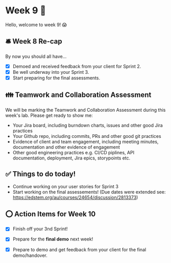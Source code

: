 # Week 9 🥥

Hello, welcome to week 9! 😱

## 🛎️ Week 8 Re-cap 

By now you should all have...
- [x] Demoed and received feedback from your client for Sprint 2.
- [x] Be well underway into your Sprint 3.
- [x] Start preparing for the final assessments.

## 👪 Teamwork and Collaboration Assessment
We will be marking the Teamwork and Collaboration Assessment during this week's lab. Please get ready to show me:
- Your Jira board, including burndown charts, issues and other good Jira practices
- Your Github repo, including commits, PRs and other good git practices
- Evidence of client and team engagement, including meeting minutes, documentation and other evidence of engagement
- Other good engineering practices e.g. CI/CD piplines, API documentation, deployment, Jira epics, storypoints etc.

## ✅ Things to do today!
- Continue working on your user stories for Sprint 3
- Start working on the final assessements! (Due dates were extended see: https://edstem.org/au/courses/24654/discussion/2813373)

## ⭕ Action Items for Week 10
- [x] Finish off your 3nd Sprint!
- [x] Prepare for the **final demo** next week!
- [x] Prepare to demo and get feedback from your client for the final demo/handover.
      
